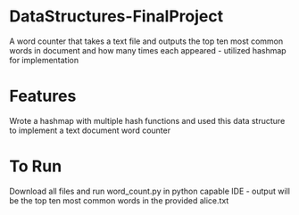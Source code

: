 # DataStructures-FinalProject
A word counter that takes a text file and outputs the top ten most common words in document and how many times each appeared - utilized hashmap for implementation

# Features 
Wrote a hashmap with multiple hash functions and used this data structure to implement a text document word counter

# To Run
Download all files and run word_count.py in python capable IDE - output will be the top ten most common words in the provided alice.txt 
